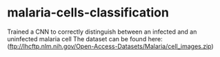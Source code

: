 # malaria-cells-classification
Trained a CNN to correctly distinguish between an infected and an uninfected malaria cell
The dataset can be found here: (ftp://lhcftp.nlm.nih.gov/Open-Access-Datasets/Malaria/cell_images.zip)
